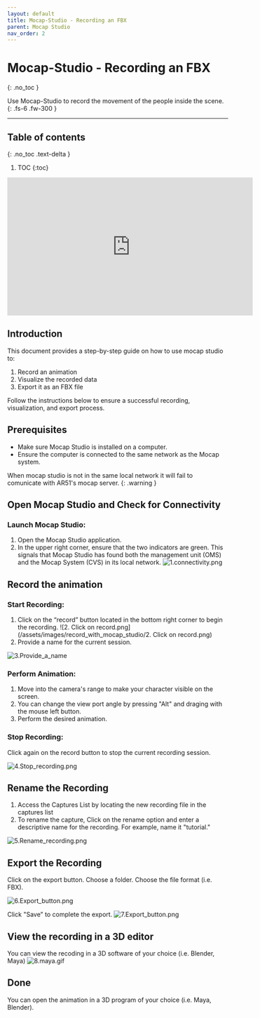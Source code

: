 ```yaml
---
layout: default
title: Mocap-Studio - Recording an FBX
parent: Mocap Studio
nav_order: 2
---
```


# Mocap-Studio - Recording an FBX
{: .no_toc }

Use Mocap-Studio to record the movement of the people inside the scene.
{: .fs-6 .fw-300 }



---
## Table of contents
{: .no_toc .text-delta }

1. TOC
{:toc}


<iframe width="560" height="315" src="https://www.youtube.com/embed/5m-6Mp5ea3c" frameborder="0" allowfullscreen></iframe>

## Introduction
This document provides a step-by-step guide on how to use mocap studio to:
1. Record an animation
2. Visualize the recorded data
3. Export it as an FBX file 

Follow the instructions below to ensure a successful recording, visualization, and export process.

## Prerequisites
* Make sure Mocap Studio is installed on a computer.
* Ensure the computer is connected to the same network as the Mocap system.

When mocap studio is not in the same local network it will fail to comunicate with AR51's mocap server.
{: .warning }


## Open Mocap Studio and Check for Connectivity
### Launch Mocap Studio:
1. Open the Mocap Studio application.
2. In the upper right corner, ensure that the two indicators are green. This signals that Mocap Studio has found both the management unit (OMS) and the Mocap System (CVS) in its local network.
![1.connectivity.png](/assets/images/record_with_mocap_studio/1.connectivity.png)

## Record the animation 
### Start Recording:
1. Click on the “record” button located in the bottom right corner to begin the recording.
![2. Click on record.png](/assets/images/record_with_mocap_studio/2. Click on record.png)
2. Provide a name for the current session.

![3.Provide_a_name](/assets/images/record_with_mocap_studio/3.Provide_a_name.png)

### Perform Animation:
1. Move into the camera's range to make your character visible on the screen.
2. You can change the view port angle by pressing "Alt" and draging with the mouse left button.
3. Perform the desired animation.

### Stop Recording:
Click again on the record button to stop the current recording session.

![4.Stop_recording.png](/assets/images/record_with_mocap_studio/4.Stop_recording.png)

## Rename the Recording
1. Access the Captures List by locating the new recording file in the captures list
2. To rename the capture, Click on the rename option and enter a descriptive name for the recording. For example, name it "tutorial." 

![5.Rename_recording.png](/assets/images/record_with_mocap_studio/5.Rename_recording.png)

## Export the Recording
Click on the export button. Choose a folder. Choose the file format (i.e. FBX).

![6.Export_button.png](/assets/images/record_with_mocap_studio/6.Export_button.png)

Click "Save" to complete the export.
![7.Export_button.png](/assets/images/record_with_mocap_studio/7.Export_button.png)

## View the recording in a 3D editor
You can view the recoding in a 3D software of your choice (i.e. Blender, Maya)
![8.maya.gif](/assets/images/record_with_mocap_studio/8.maya.gif)
## Done
You can open the animation in a 3D program of your choice (i.e. Maya, Blender).
